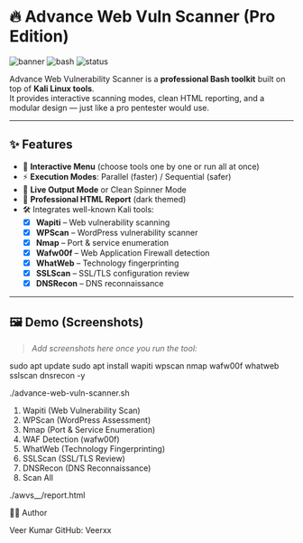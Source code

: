 # 🔥 Advance Web Vuln Scanner (Pro Edition)

![banner](https://img.shields.io/badge/Security-Scanner-red?style=for-the-badge)
![bash](https://img.shields.io/badge/Made%20with-Bash-blue?style=for-the-badge)
![status](https://img.shields.io/badge/Status-Active-success?style=for-the-badge)

Advance Web Vulnerability Scanner is a **professional Bash toolkit** built on top of **Kali Linux tools**.  
It provides interactive scanning modes, clean HTML reporting, and a modular design — just like a pro pentester would use.

---

## ✨ Features

- 📌 **Interactive Menu** (choose tools one by one or run all at once)
- ⚡ **Execution Modes**: Parallel (faster) / Sequential (safer)
- 🎯 **Live Output Mode** or Clean Spinner Mode
- 📑 **Professional HTML Report** (dark themed)
- 🛠️ Integrates well-known Kali tools:
  - [x] **Wapiti** – Web vulnerability scanning
  - [x] **WPScan** – WordPress vulnerability scanner
  - [x] **Nmap** – Port & service enumeration
  - [x] **Wafw00f** – Web Application Firewall detection
  - [x] **WhatWeb** – Technology fingerprinting
  - [x] **SSLScan** – SSL/TLS configuration review
  - [x] **DNSRecon** – DNS reconnaissance

---

## 🖼️ Demo (Screenshots)

> *Add screenshots here once you run the tool:*
>
> 
sudo apt update
sudo apt install wapiti wpscan nmap wafw00f whatweb sslscan dnsrecon -y


./advance-web-vuln-scanner.sh


1) Wapiti (Web Vulnerability Scan)
2) WPScan (WordPress Assessment)
3) Nmap (Port & Service Enumeration)
4) WAF Detection (wafw00f)
5) WhatWeb (Technology Fingerprinting)
6) SSLScan (SSL/TLS Review)
7) DNSRecon (DNS Reconnaissance)
8) Scan All

  ./awvs_<target>_<timestamp>/report.html

  👨‍💻 Author

Veer Kumar
GitHub: Veerxx

